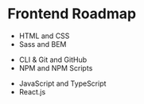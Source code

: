 # Frontend Roadmap

- HTML and CSS
- Sass and BEM

<div></div>

- CLI & Git and GitHub
- NPM and NPM Scripts

<div></div>

- JavaScript and TypeScript
- React.js

<div></div>
